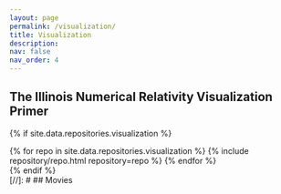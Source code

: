 ```yaml
---
layout: page
permalink: /visualization/
title: Visualization
description: 
nav: false
nav_order: 4
---
```

## The Illinois Numerical Relativity Visualization Primer

{% if site.data.repositories.visualization %}
<div class="repositories d-flex flex-wrap flex-md-row flex-column justify-content-between align-items-center">
  {% for repo in site.data.repositories.visualization %}
    {% include repository/repo.html repository=repo %}
  {% endfor %}
</div>
{% endif %}

<br/>
[//]: # ## Movies


